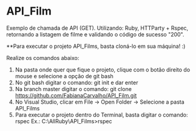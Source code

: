 # API_Film

Exemplo de chamada de API (GET).
Utilizando: Ruby, HTTParty + Rspec, retornando a listagem de filme e validando o código de sucesso "200".

**Para executar o projeto API_Films, basta cloná-lo em sua máquina! :)

Realize os comandos abaixo:

1) Na pasta onde quer que fique o projeto, clique com o botão direito do mouse e selecione a opção de git bash
2) No git bash digitar o comando: git init e dar enter
3) Na branch master digitar o comando: git clone https://github.com/FabianaCarvalho/API_Film.git
4) No Visual Studio, clicar em File -> Open Folder -> Selecione a pasta API_Films
5) Para executar o projeto dentro do Terminal, basta digitar o comando: rspec
Ex.: C:\AllRuby\API_Films>rspec
